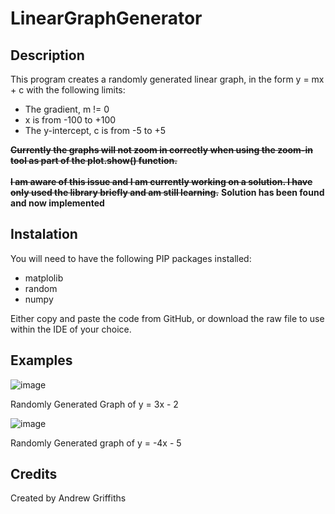 # LinearGraphGenerator

## Description
This program creates a randomly generated linear graph, in the form y = mx + c with the following limits:
* The gradient, m != 0
* x is from -100 to +100
* The y-intercept, c is from -5 to +5

~~**Currently the graphs will not zoom in correctly when using the zoom-in tool as part of the plot.show() function.**~~
<br><br/>
~~**I am aware of this issue and I am currently working on a solution. I have only used the library briefly and am still learning.**~~
**Solution has been found and now implemented**

## Instalation
You will need to have the following PIP packages installed:
* matplolib
* random
* numpy

Either copy and paste the code from GitHub, or download the raw file to use within the IDE of your choice.

## Examples
![image](https://github.com/Griffia/LinearGraphGenerator/assets/100473677/a3bfc428-03c2-45bd-ae8b-fb453380223e)

Randomly Generated Graph of y = 3x - 2

![image](https://github.com/Griffia/LinearGraphGenerator/assets/100473677/60373b39-4e1f-4529-92e2-b71943ef5a5f)

Randomly Generated graph of y = -4x - 5




## Credits
Created by Andrew Griffiths
